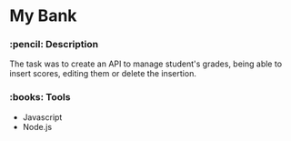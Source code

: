<h1> My Bank </h1>                              

<h3> :pencil: Description </h3>
<p>The task was to create an API to manage student's grades, being able to insert scores, editing them or delete the insertion. </p>

<h3> :books: Tools</h3>
<ul>
<li>Javascript</li>
<li>Node.js</li>
</ul>
